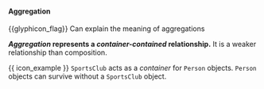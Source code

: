 <div id="title">

#### Aggregation

</div>

<span id="prereqs"></span>

<span id="outcomes">{{glyphicon_flag}} Can explain the meaning of aggregations</span>

<div id="body">

**_Aggregation_ represents a _container-contained_ relationship.** It is a weaker relationship than composition.

<tip-box> 

{{ icon_example }} `SportsClub` acts as a _container_ for `Person` objects. `Person` objects can survive without a `SportsClub` object.

</tip-box>

</div>

<div id="extras">
</div>